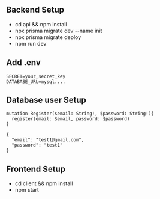 ## Backend Setup

- cd api && npm install
- npx prisma migrate dev --name init
- npx prisma migrate deploy
- npm run dev

## Add .env

```
SECRET=your_secret_key
DATABASE_URL=mysql....
```

## Database user Setup

```
mutation Register($email: String!, $password: String!){
  register(email: $email, password: $password)
}

{
  "email": "test1@gmail.com",
  "password": "test1"
}
```

## Frontend Setup

- cd client && npm install
- npm start
